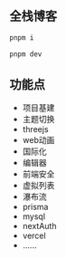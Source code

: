 ## 全栈博客

```bash
pnpm i

pnpm dev
```

## 功能点

- 项目基建
- 主题切换
- threejs
- web动画
- 国际化
- 编辑器
- 前端安全
- 虚拟列表
- 瀑布流
- prisma
- mysql
- nextAuth
- vercel
- ......
